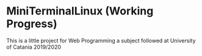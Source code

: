 # MiniTerminalLinux (Working Progress)
This is a little project for Web Programming a subject followed at University of Catania 2019/2020
